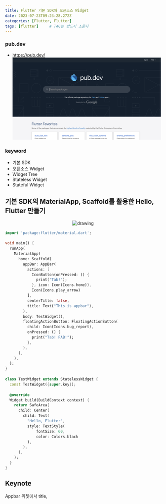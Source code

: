 ```yaml
---
title: Flutter 기본 SDK와 오픈소스 Widget
date: 2023-07-23T09:23:28.272Z
categories: [Flutter, Flutter]
tags: [flutter]		# TAG는 반드시 소문자
---
```


### pub.dev
* https://pub.dev/
![Alt text](/assets/img/to/pub_dev_home.png)

### keyword
* 기본 SDK
* 오픈소스 Widget
* Widget Tree
* Stateless Widget
* Stateful Widget



## 기본 SDK의 MaterialApp, Scaffold를 활용한 Hello, Flutter 만들기
<p align="center">
    <img src="/Users/milhaud/Desktop/milhaud1201.github.io/assets/img/to/flutter_material_widget.png" alt="drawing" width="200"/>
</p>


```dart
import 'package:flutter/material.dart';

void main() {
  runApp(
    MaterialApp(
      home: Scaffold(
        appBar: AppBar(
          actions: [
            IconButton(onPressed: () {
              print("Tab!");
            }, icon: Icon(Icons.home)),
            Icon(Icons.play_arrow)
          ],
          centerTitle: false,
          title: Text("This is appbar"),
        ),
        body: TestWidget(),
        floatingActionButton: FloatingActionButton(
          child: Icon(Icons.bug_report),
          onPressed: () {
            print("Tab! FAB!");
          },
        ),
      ),
    ),
  );
}

class TestWidget extends StatelessWidget {
  const TestWidget({super.key});

  @override
  Widget build(BuildContext context) {
    return SafeArea(
      child: Center(
        child: Text(
          "Hello, Flutter",
          style: TextStyle(
              fontSize: 60,
              color: Colors.black
          ),
        ),
      ),
    );
  }
}
```

## Keynote
Appbar 위젯에서 title,